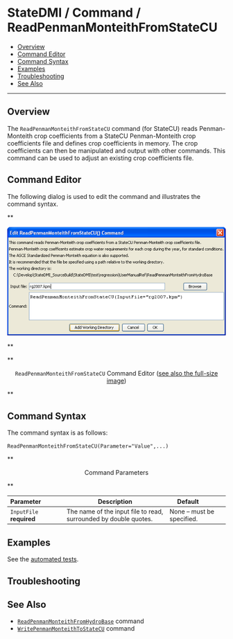 # StateDMI / Command / ReadPenmanMonteithFromStateCU #

* [Overview](#overview)
* [Command Editor](#command-editor)
* [Command Syntax](#command-syntax)
* [Examples](#examples)
* [Troubleshooting](#troubleshooting)
* [See Also](#see-also)

-------------------------

## Overview ##

The `ReadPenmanMonteithFromStateCU` command (for StateCU)
reads Penman-Monteith crop coefficients from a StateCU Penman-Monteith crop
coefficients file and defines crop coefficients in memory.
The crop coefficients can then be manipulated and output with other commands.
This command can be used to adjust an existing crop coefficients file.

## Command Editor ##

The following dialog is used to edit the command and illustrates the command syntax.

**<p style="text-align: center;">
![ReadPenmanMonteithFromStateCU](ReadPenmanMonteithFromStateCU.png)
</p>**

**<p style="text-align: center;">
`ReadPenmanMonteithFromStateCU` Command Editor (<a href="../ReadPenmanMonteithFromStateCU.png">see also the full-size image</a>)
</p>**

## Command Syntax ##

The command syntax is as follows:

```text
ReadPenmanMonteithFromStateCU(Parameter="Value",...)
```
**<p style="text-align: center;">
Command Parameters
</p>**

| **Parameter**&nbsp;&nbsp;&nbsp;&nbsp;&nbsp;&nbsp;&nbsp;&nbsp;&nbsp;&nbsp;&nbsp;&nbsp; | **Description** | **Default**&nbsp;&nbsp;&nbsp;&nbsp;&nbsp;&nbsp;&nbsp;&nbsp;&nbsp;&nbsp; |
| --------------|-----------------|----------------- |
| `InputFile`<br>**required** | The name of the input file to read, surrounded by double quotes. | None – must be specified. |

## Examples ##

See the [automated tests](https://github.com/OpenCDSS/cdss-app-statedmi-test/tree/master/test/regression/commands/ReadPenmanMonteithFromStateCU).

## Troubleshooting ##

## See Also ##

* [`ReadPenmanMonteithFromHydroBase`](../ReadPenmanMonteithFromStateCu/ReadPenmanMonteithFromHydroBase) command
* [`WritePenmanMonteithToStateCU`](../WritePenmanMonteithToStateCU/WritePenmanMonteithToStateCU) command
